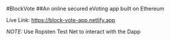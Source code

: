 #BlockVote
##An online secured eVoting app built on Ethereum

Live Link: https://block-vote-app.netlify.app

*NOTE:* Use Ropsten Test Net to interact with the Dapp
